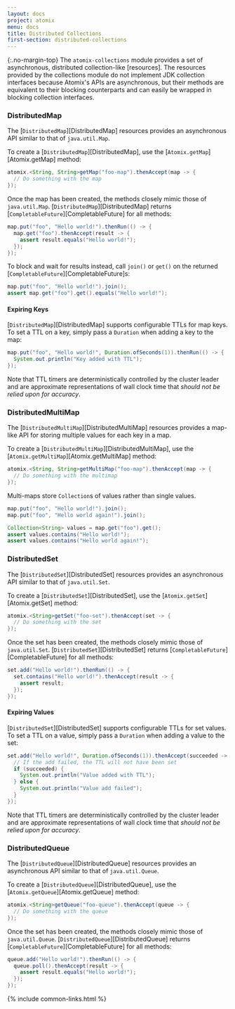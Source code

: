 ```yaml
---
layout: docs
project: atomix
menu: docs
title: Distributed Collections
first-section: distributed-collections
---
```


{:.no-margin-top}
The `atomix-collections` module provides a set of asynchronous, distributed collection-like [resources]. The resources provided by the collections module do not implement JDK collection interfaces because Atomix's APIs are asynchronous, but their methods are equivalent to their blocking counterparts and can easily be wrapped in blocking collection interfaces.

### DistributedMap

The [`DistributedMap`][DistributedMap] resources provides an asynchronous API similar to that of `java.util.Map`.

To create a [`DistributedMap`][DistributedMap], use the [`Atomix.getMap`][Atomix.getMap] method:

```java
atomix.<String, String>getMap("foo-map").thenAccept(map -> {
  // Do something with the map
});
```

Once the map has been created, the methods closely mimic those of `java.util.Map`. [`DistributedMap`][DistributedMap] returns [`CompletableFuture`][CompletableFuture] for all methods:

```java
map.put("foo", "Hello world!").thenRun(() -> {
  map.get("foo").thenAccept(result -> {
    assert result.equals("Hello world!");
  });
});
```

To block and wait for results instead, call `join()` or `get()` on the returned [`CompletableFuture`][CompletableFuture]s:

```java
map.put("foo", "Hello world!").join();
assert map.get("foo").get().equals("Hello world!");
```

#### Expiring Keys

[`DistributedMap`][DistributedMap] supports configurable TTLs for map keys. To set a TTL on a key, simply pass a `Duration` when adding a key to the map:

```java
map.put("foo", "Hello world!", Duration.ofSeconds(1)).thenRun(() -> {
  System.out.println("Key added with TTL");
});
```

Note that TTL timers are deterministically controlled by the cluster leader and are approximate representations of wall clock time that *should not be relied upon for accuracy*.

### DistributedMultiMap

The [`DistributedMultiMap`][DistributedMultiMap] resources provides a map-like API for storing multiple values for each key in a map.

To create a [`DistributedMultiMap`][DistributedMultiMap], use the [`Atomix.getMultiMap`][Atomix.getMultiMap] method:

```java
atomix.<String, String>getMultiMap("foo-map").thenAccept(map -> {
  // Do something with the multimap
});
```

Multi-maps store `Collection`s of values rather than single values.

```java
map.put("foo", "Hello world!").join();
map.put("foo", "Hello world again!").join();

Collection<String> values = map.get("foo").get();
assert values.contains("Hello world!");
assert values.contains("Hello world again!");
```

### DistributedSet

The [`DistributedSet`][DistributedSet] resources provides an asynchronous API similar to that of `java.util.Set`.

To create a [`DistributedSet`][DistributedSet], use the [`Atomix.getSet`][Atomix.getSet] method:

```java
atomix.<String>getSet("foo-set").thenAccept(set -> {
  // Do something with the set
});
```

Once the set has been created, the methods closely mimic those of `java.util.Set`. [`DistributedSet`][DistributedSet] returns [`CompletableFuture`][CompletableFuture] for all methods:

```java
set.add("Hello world!").thenRun(() -> {
  set.contains("Hello world!").thenAccept(result -> {
    assert result;
  });
});
```

#### Expiring Values

[`DistributedSet`][DistributedSet] supports configurable TTLs for set values. To set a TTL on a value, simply pass a `Duration` when adding a value to the set:

```java
set.add("Hello world!", Duration.ofSeconds(1)).thenAccept(succeeded -> {
  // If the add failed, the TTL will not have been set
  if (succeeded) {
    System.out.println("Value added with TTL");
  } else {
    System.out.println("Value add failed");
  }
});
```

Note that TTL timers are deterministically controlled by the cluster leader and are approximate representations of wall clock time that *should not be relied upon for accuracy*.

### DistributedQueue

The [`DistributedQueue`][DistributedQueue] resources provides an asynchronous API similar to that of `java.util.Queue`.

To create a [`DistributedQueue`][DistributedQueue], use the [`Atomix.getQueue`][Atomix.getQueue] method:

```java
atomix.<String>getQueue("foo-queue").thenAccept(queue -> {
  // Do something with the queue
});
```

Once the set has been created, the methods closely mimic those of `java.util.Queue`. [`DistributedQueue`][DistributedQueue] returns [`CompletableFuture`][CompletableFuture] for all methods:

```java
queue.add("Hello world!").thenRun(() -> {
  queue.poll().thenAccept(result -> {
    assert result.equals("Hello world!");
  });
});
```

{% include common-links.html %}